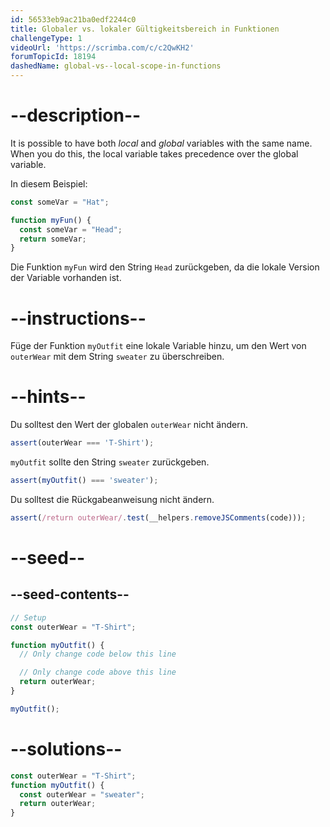 ```yaml
---
id: 56533eb9ac21ba0edf2244c0
title: Globaler vs. lokaler Gültigkeitsbereich in Funktionen
challengeType: 1
videoUrl: 'https://scrimba.com/c/c2QwKH2'
forumTopicId: 18194
dashedName: global-vs--local-scope-in-functions
---
```


# --description--

It is possible to have both <dfn>local</dfn> and <dfn>global</dfn> variables with the same name. When you do this, the local variable takes precedence over the global variable.

In diesem Beispiel:

```js
const someVar = "Hat";

function myFun() {
  const someVar = "Head";
  return someVar;
}
```

Die Funktion `myFun` wird den String `Head` zurückgeben, da die lokale Version der Variable vorhanden ist.

# --instructions--

Füge der Funktion `myOutfit` eine lokale Variable hinzu, um den Wert von `outerWear` mit dem String `sweater` zu überschreiben.

# --hints--

Du solltest den Wert der globalen `outerWear` nicht ändern.

```js
assert(outerWear === 'T-Shirt');
```

`myOutfit` sollte den String `sweater` zurückgeben.

```js
assert(myOutfit() === 'sweater');
```

Du solltest die Rückgabeanweisung nicht ändern.

```js
assert(/return outerWear/.test(__helpers.removeJSComments(code)));
```

# --seed--

## --seed-contents--

```js
// Setup
const outerWear = "T-Shirt";

function myOutfit() {
  // Only change code below this line

  // Only change code above this line
  return outerWear;
}

myOutfit();
```

# --solutions--

```js
const outerWear = "T-Shirt";
function myOutfit() {
  const outerWear = "sweater";
  return outerWear;
}
```
